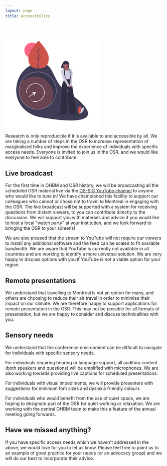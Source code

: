 ```yaml
---
layout: page
title: Accessibility

---
```


<img src="./img/undraw_enter_uhqk.png" height="300" />

Research is only reproducible if it is available to and accessible by all. We are taking a number of steps in the OSR to increase representation of marginalised folks and improve the experience of individuals with specific access needs. Everyone is invited to join us in the OSR, and we would like everyone to feel able to contribute.

## Live broadcast

For the first time in OHBM and OSR history, we will be broadcasting all the scheduled OSR material live via the [OS-SIG YouTube channel](https://www.youtube.com/channel/UChvSitFvqGDeA1y7MJs4CGQ) to anyone who would like to tune in! We have championed this facility to support our colleagues who cannot or chose not to travel to Montreal in engaging with the OSR. The live broadcast will be supported with a system for receiving questions from distant viewers, to you can contribute directly to the discussion. We will support you with materials and advice if you would like to host a local "watch party" at your institution, and we look forward to bringing the OSR to your screens!

We are also pleased that the stream to YouTube will not require our viewers to install any additional software and the feed can be scaled to fit available bandwidth. We are aware that YouTube is currently not available in all countries and are working to identify a more universal solution. We are very happy to discuss options with you if YouTube is not a viable option for your region.

## Remote presentations

We understand that travelling to Montreal is not an option for many, and others are choosing to reduce their air travel in order to minimise their impact on our climate. We are therefore happy to support applications for remote presentation in the OSR. This may not be possible for all formats of presentation, but we are happy to consider and discuss technicalities with you.

## Sensory needs

We understand that the conference environment can be difficult to navigate for individuals with specific sensory needs.

For individuals requiring hearing or language support, all auditory content (both speakers and questions) will be amplified with microphones. We are also working towards providing live captions for scheduled presentations.

For individuals with visual impediments, we will provide presenters with suggestions for minimum font sizes and dyslexia friendly colours.

For individuals who would benefit from the use of quiet space, we are hoping to designate part of the OSR for quiet working or relaxation. We are working with the central OHBM team to make this a feature of the annual meeting going forwards.

## Have we missed anything?

If you have specific access needs which we haven't addressed in the above, we would love for you to let us know. Please feel free to point us to an example of good practice for your needs (or an advocacy group) and we will do our best to incorporate their advice.
